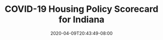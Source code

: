 ---
title: "COVID-19 Housing Policy Scorecard for Indiana"
date: 2020-04-09T20:43:49-08:00
layout: single
type: covid-policy-rankings
state_abbrev: in # use state abbreviation.
state_title: Indiana
photoCredit:
hasSubnav: true
fbImage: /images/assets/covid-eviction-policies-social.jpg
twImage: /images/assets/covid-eviction-policies-social.jpg
socialDescription: COVID-19 Housing Policy Scorecard for Indiana
description: See how Indiana ranks in our nationwide scorecard of housing policies in response to COVID-19.
url: /covid-policy-scorecard/in
aliases:
    - /covid-policy-scorecard/in
    - /covid-policy-scorecard/indiana
    - /es/covid-policy-scorecard/in
    - /es/covid-policy-scorecard/indiana
---